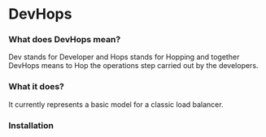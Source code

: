 # DevHops
### What does DevHops mean?

Dev stands for Developer and Hops stands for Hopping and together DevHops means to Hop the operations step carried out by the developers.


### What it does?

It currently represents a basic model for a classic load balancer.

### Installation
